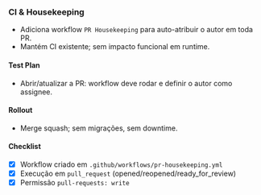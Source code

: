 ### CI & Housekeeping
- Adiciona workflow `PR Housekeeping` para auto-atribuir o autor em toda PR.
- Mantém CI existente; sem impacto funcional em runtime.

#### Test Plan
- Abrir/atualizar a PR: workflow deve rodar e definir o autor como assignee.

#### Rollout
- Merge squash; sem migrações, sem downtime.

#### Checklist
- [x] Workflow criado em `.github/workflows/pr-housekeeping.yml`
- [x] Execução em `pull_request` (opened/reopened/ready_for_review)
- [x] Permissão `pull-requests: write`
